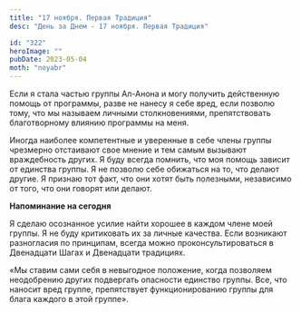 ```yaml
---
title: "17 ноября. Первая Традиция"
desc: "День за Днем - 17 ноября. Первая Традиция"

id: "322"
heroImage: ""
pubDate: 2023-05-04
moth: "noyabr"
---
```


Если я стала частью группы Ал-Анона и могу получить действенную помощь от
программы, разве не нанесу я себе вред, если позволю тому, что мы называем
личными столкновениями, препятствовать благотворному влиянию программы на
меня.

Иногда наиболее компетентные и уверенные в себе члены группы чрезмерно
отстаивают свое мнение и тем самым вызывают враждебность других. Я буду всегда
помнить, что моя помощь зависит от единства группы. Я не позволю себе
обижаться на то, что делают другие. Я признаю тот факт, что они хотят быть
полезными, независимо от того, что они говорят или делают.

**Напоминание на сегодня**

Я сделаю осознанное усилие найти хорошее в каждом члене моей группы. Я не буду
критиковать их за личные качества. Если возникают разногласия по принципам,
всегда можно проконсультироваться в Двенадцати Шагах и Двенадцати традициях.

«Мы ставим сами себя в невыгодное положение, когда позволяем неодобрению
других подвергать опасности единство группы. Все, что наносит вред группе,
препятствует функционированию группы для блага каждого в этой группе».
